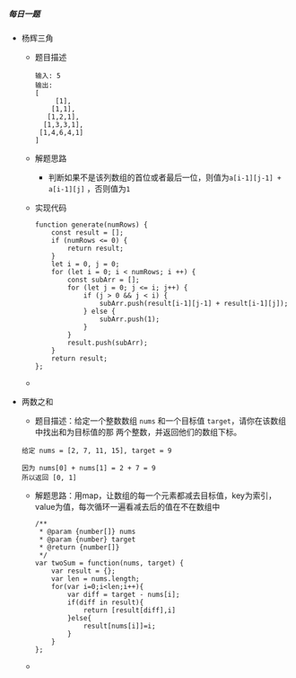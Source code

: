 ##### 每日一题

- 杨辉三角

  - 题目描述

    ```
    输入: 5
    输出:
    [
         [1],
        [1,1],
       [1,2,1],
      [1,3,3,1],
     [1,4,6,4,1]
    ]
    ```

  - 解题思路

    - 判断如果不是该列数组的首位或者最后一位，则值为`a[i-1][j-1] + a[i-1][j]` ，否则值为`1` 

  - 实现代码

    ```
    function generate(numRows) {
        const result = [];
        if (numRows <= 0) {
            return result;
        }
        let i = 0, j = 0;
        for (let i = 0; i < numRows; i ++) {
            const subArr = [];
            for (let j = 0; j <= i; j++) {
                if (j > 0 && j < i) {
                    subArr.push(result[i-1][j-1] + result[i-1][j]);
                } else {
                    subArr.push(1);
                }
            }
            result.push(subArr);
        }
        return result;
    };
    ```

  - 

- 两数之和

  -  题目描述：给定一个整数数组 `nums` 和一个目标值 `target`，请你在该数组中找出和为目标值的那 两个整数，并返回他们的数组下标。 

    ```
    给定 nums = [2, 7, 11, 15], target = 9
    
    因为 nums[0] + nums[1] = 2 + 7 = 9
    所以返回 [0, 1]
    ```

  - 解题思路：用map，让数组的每一个元素都减去目标值，key为索引，value为值，每次循环一遍看减去后的值在不在数组中

    ```
    /**
     * @param {number[]} nums
     * @param {number} target
     * @return {number[]}
     */
    var twoSum = function(nums, target) {
        var result = {};
        var len = nums.length;
        for(var i=0;i<len;i++){
            var diff = target - nums[i];
            if(diff in result){
                return [result[diff],i]
            }else{
                result[nums[i]]=i;
            }
        }
    };
    ```

  - 
